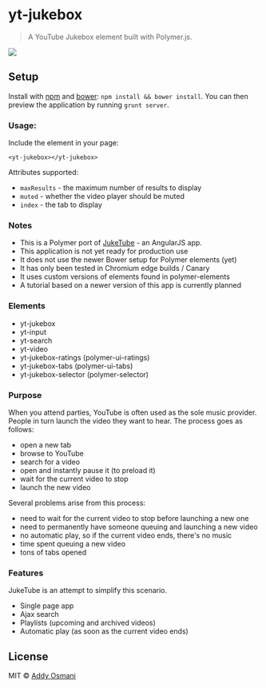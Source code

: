yt-jukebox
==========

> A YouTube Jukebox element built with Polymer.js.  

![](http://i.imgur.com/D8LpCUT.png)

## Setup

Install with [npm](https://npmjs.org/) and [bower](http://bower.io): `npm install && bower install`. You can then preview the application by running `grunt server`.

### Usage:

Include the element in your page:
    
```
<yt-jukebox></yt-jukebox>
```

Attributes supported:

* `maxResults` - the maximum number of results to display  
* `muted` - whether the video player should be muted
* `index` - the tab to display

### Notes

* This is a Polymer port of [JukeTube](https://github.com/jgthms/juketube) - an AngularJS app.
* This application is not yet ready for production use
* It does not use the newer Bower setup for Polymer elements (yet)
* It has only been tested in Chromium edge builds / Canary
* It uses custom versions of elements found in polymer-elements
* A tutorial based on a newer version of this app is currently planned

### Elements

* yt-jukebox
* yt-input
* yt-search
* yt-video
* yt-jukebox-ratings (polymer-ui-ratings)
* yt-jukebox-tabs (polymer-ui-tabs)
* yt-jukebox-selector (polymer-selector)

### Purpose

When you attend parties, YouTube is often used as the sole music provider. People in turn launch the video they want to hear. The process goes as follows:

* open a new tab
* browse to YouTube
* search for a video
* open and instantly pause it (to preload it)
* wait for the current video to stop
* launch the new video

Several problems arise from this process:

* need to wait for the current video to stop before launching a new one
* need to permanently have someone queuing and launching a new video
* no automatic play, so if the current video ends, there's no music
* time spent queuing a new video
* tons of tabs opened

### Features

JukeTube is an attempt to simplify this scenario.

* Single page app
* Ajax search
* Playlists (upcoming and archived videos)
* Automatic play (as soon as the current video ends)

## License

MIT © [Addy Osmani](http://addyosmani.com)
